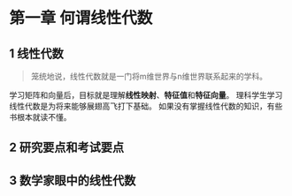 # 第一章 何谓线性代数
## 1 线性代数
>笼统地说，线性代数就是一门将m维世界与n维世界联系起来的学科。

学习矩阵和向量后，目标就是理解**线性映射**、**特征值**和**特征向量**。
 理科学生学习线性代数是为将来能够展翅高飞打下基础。
 如果没有掌握线性代数的知识，有些书根本就读不懂。
 
## 2 研究要点和考试要点
## 3 数学家眼中的线性代数
